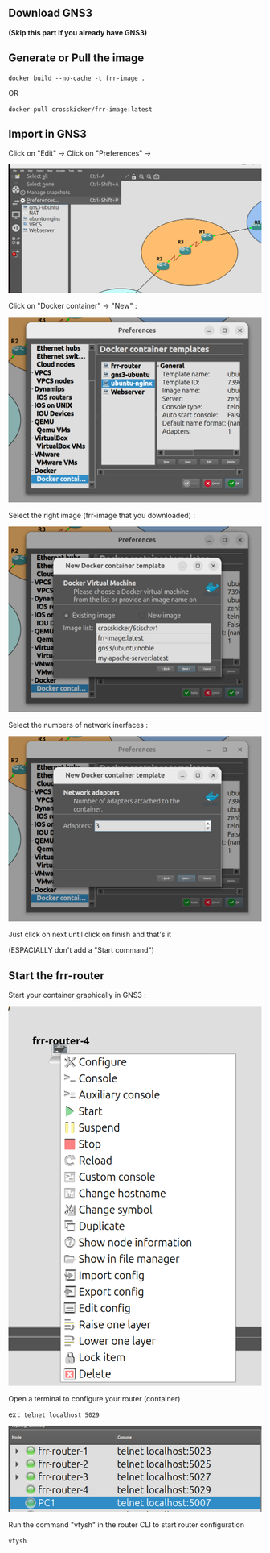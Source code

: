 ## Download GNS3

**(Skip this part if you already have GNS3)**

## Generate or Pull the image

`docker build --no-cache -t frr-image .  `

OR

`docker pull crosskicker/frr-image:latest`


## Import in GNS3

Click on "Edit" -> Click on "Preferences" ->

![Texte alternatif](./images/step2.png)

Click on "Docker container" -> "New" :

![Texte alternatif](./images/step3.png)

Select the right image (frr-image that you downloaded) :

![Texte alternatif](./images/step4.png)

Select the numbers of network inerfaces :

![Texte alternatif](./images/step5.png)

Just click on next until click on finish and that's it

(ESPACIALLY don't add a "Start command")

## Start the frr-router

Start your container graphically in GNS3 :

![Texte alternatif](./images/step6.png)

Open a terminal to configure your router (container)

ex :` telnet localhost 5029`

![Texte alternatif](./images/step7.png)

Run the command "vtysh" in the router CLI to start router configuration

`vtysh`
